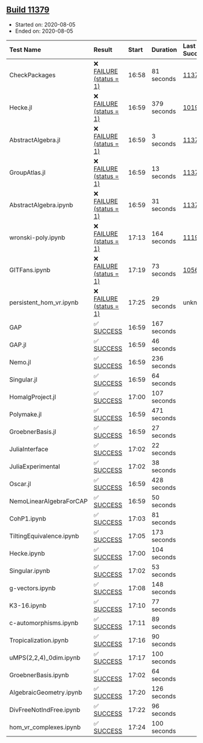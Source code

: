 ## [Build 11379](https://oscarci.mathematik.uni-kl.de/job/oscar/11379/)

* Started on: 2020-08-05
* Ended on: 2020-08-05

| Test Name    | Result | Start | Duration | Last Success | First Failure |
|:-------------|:-------|:------|:---------|:-------------|:--------------|
| CheckPackages | ❌ [FAILURE (status = 1)](https://oscarci.mathematik.uni-kl.de/job/oscar/11379/artifact/logs/build-11379/CheckPackages.log) | 16:58 | 81 seconds | [11376](https://oscarci.mathematik.uni-kl.de/job/oscar/11376/) | [11377](https://oscarci.mathematik.uni-kl.de/job/oscar/11377/) |
| Hecke.jl | ❌ [FAILURE (status = 1)](https://oscarci.mathematik.uni-kl.de/job/oscar/11379/artifact/logs/build-11379/Hecke.jl.log) | 16:59 | 379 seconds | [10197](https://oscarci.mathematik.uni-kl.de/job/oscar/10197/) | [10198](https://oscarci.mathematik.uni-kl.de/job/oscar/10198/) |
| AbstractAlgebra.jl | ❌ [FAILURE (status = 1)](https://oscarci.mathematik.uni-kl.de/job/oscar/11379/artifact/logs/build-11379/AbstractAlgebra.jl.log) | 16:59 | 3 seconds | [11376](https://oscarci.mathematik.uni-kl.de/job/oscar/11376/) | [11377](https://oscarci.mathematik.uni-kl.de/job/oscar/11377/) |
| GroupAtlas.jl | ❌ [FAILURE (status = 1)](https://oscarci.mathematik.uni-kl.de/job/oscar/11379/artifact/logs/build-11379/GroupAtlas.jl.log) | 16:59 | 13 seconds | [11378](https://oscarci.mathematik.uni-kl.de/job/oscar/11378/) | [11379](https://oscarci.mathematik.uni-kl.de/job/oscar/11379/) |
| AbstractAlgebra.ipynb | ❌ [FAILURE (status = 1)](https://oscarci.mathematik.uni-kl.de/job/oscar/11379/artifact/logs/build-11379/AbstractAlgebra.ipynb.log) | 16:59 | 31 seconds | [11376](https://oscarci.mathematik.uni-kl.de/job/oscar/11376/) | [11377](https://oscarci.mathematik.uni-kl.de/job/oscar/11377/) |
| wronski-poly.ipynb | ❌ [FAILURE (status = 1)](https://oscarci.mathematik.uni-kl.de/job/oscar/11379/artifact/logs/build-11379/wronski-poly.ipynb.log) | 17:13 | 164 seconds | [11192](https://oscarci.mathematik.uni-kl.de/job/oscar/11192/) | [11193](https://oscarci.mathematik.uni-kl.de/job/oscar/11193/) |
| GITFans.ipynb | ❌ [FAILURE (status = 1)](https://oscarci.mathematik.uni-kl.de/job/oscar/11379/artifact/logs/build-11379/GITFans.ipynb.log) | 17:19 | 73 seconds | [10566](https://oscarci.mathematik.uni-kl.de/job/oscar/10566/) | [10567](https://oscarci.mathematik.uni-kl.de/job/oscar/10567/) |
| persistent_hom_vr.ipynb | ❌ [FAILURE (status = 1)](https://oscarci.mathematik.uni-kl.de/job/oscar/11379/artifact/logs/build-11379/persistent_hom_vr.ipynb.log) | 17:25 | 29 seconds | unknown | unknown |
| GAP | ✅ [SUCCESS](https://oscarci.mathematik.uni-kl.de/job/oscar/11379/artifact/logs/build-11379/GAP.log) | 16:59 | 167 seconds |  |  |
| GAP.jl | ✅ [SUCCESS](https://oscarci.mathematik.uni-kl.de/job/oscar/11379/artifact/logs/build-11379/GAP.jl.log) | 16:59 | 46 seconds |  |  |
| Nemo.jl | ✅ [SUCCESS](https://oscarci.mathematik.uni-kl.de/job/oscar/11379/artifact/logs/build-11379/Nemo.jl.log) | 16:59 | 236 seconds |  |  |
| Singular.jl | ✅ [SUCCESS](https://oscarci.mathematik.uni-kl.de/job/oscar/11379/artifact/logs/build-11379/Singular.jl.log) | 16:59 | 64 seconds |  |  |
| HomalgProject.jl | ✅ [SUCCESS](https://oscarci.mathematik.uni-kl.de/job/oscar/11379/artifact/logs/build-11379/HomalgProject.jl.log) | 17:00 | 107 seconds |  |  |
| Polymake.jl | ✅ [SUCCESS](https://oscarci.mathematik.uni-kl.de/job/oscar/11379/artifact/logs/build-11379/Polymake.jl.log) | 16:59 | 471 seconds |  |  |
| GroebnerBasis.jl | ✅ [SUCCESS](https://oscarci.mathematik.uni-kl.de/job/oscar/11379/artifact/logs/build-11379/GroebnerBasis.jl.log) | 16:59 | 27 seconds |  |  |
| JuliaInterface | ✅ [SUCCESS](https://oscarci.mathematik.uni-kl.de/job/oscar/11379/artifact/logs/build-11379/JuliaInterface.log) | 17:02 | 22 seconds |  |  |
| JuliaExperimental | ✅ [SUCCESS](https://oscarci.mathematik.uni-kl.de/job/oscar/11379/artifact/logs/build-11379/JuliaExperimental.log) | 17:02 | 38 seconds |  |  |
| Oscar.jl | ✅ [SUCCESS](https://oscarci.mathematik.uni-kl.de/job/oscar/11379/artifact/logs/build-11379/Oscar.jl.log) | 16:59 | 428 seconds |  |  |
| NemoLinearAlgebraForCAP | ✅ [SUCCESS](https://oscarci.mathematik.uni-kl.de/job/oscar/11379/artifact/logs/build-11379/NemoLinearAlgebraForCAP.log) | 16:59 | 50 seconds |  |  |
| CohP1.ipynb | ✅ [SUCCESS](https://oscarci.mathematik.uni-kl.de/job/oscar/11379/artifact/logs/build-11379/CohP1.ipynb.log) | 17:03 | 81 seconds |  |  |
| TiltingEquivalence.ipynb | ✅ [SUCCESS](https://oscarci.mathematik.uni-kl.de/job/oscar/11379/artifact/logs/build-11379/TiltingEquivalence.ipynb.log) | 17:05 | 173 seconds |  |  |
| Hecke.ipynb | ✅ [SUCCESS](https://oscarci.mathematik.uni-kl.de/job/oscar/11379/artifact/logs/build-11379/Hecke.ipynb.log) | 17:00 | 104 seconds |  |  |
| Singular.ipynb | ✅ [SUCCESS](https://oscarci.mathematik.uni-kl.de/job/oscar/11379/artifact/logs/build-11379/Singular.ipynb.log) | 17:02 | 53 seconds |  |  |
| g-vectors.ipynb | ✅ [SUCCESS](https://oscarci.mathematik.uni-kl.de/job/oscar/11379/artifact/logs/build-11379/g-vectors.ipynb.log) | 17:08 | 148 seconds |  |  |
| K3-16.ipynb | ✅ [SUCCESS](https://oscarci.mathematik.uni-kl.de/job/oscar/11379/artifact/logs/build-11379/K3-16.ipynb.log) | 17:10 | 77 seconds |  |  |
| c-automorphisms.ipynb | ✅ [SUCCESS](https://oscarci.mathematik.uni-kl.de/job/oscar/11379/artifact/logs/build-11379/c-automorphisms.ipynb.log) | 17:11 | 89 seconds |  |  |
| Tropicalization.ipynb | ✅ [SUCCESS](https://oscarci.mathematik.uni-kl.de/job/oscar/11379/artifact/logs/build-11379/Tropicalization.ipynb.log) | 17:16 | 90 seconds |  |  |
| uMPS(2,2,4)_0dim.ipynb | ✅ [SUCCESS](https://oscarci.mathematik.uni-kl.de/job/oscar/11379/artifact/logs/build-11379/uMPS-2-2-4-_0dim.ipynb.log) | 17:17 | 100 seconds |  |  |
| GroebnerBasis.ipynb | ✅ [SUCCESS](https://oscarci.mathematik.uni-kl.de/job/oscar/11379/artifact/logs/build-11379/GroebnerBasis.ipynb.log) | 17:02 | 64 seconds |  |  |
| AlgebraicGeometry.ipynb | ✅ [SUCCESS](https://oscarci.mathematik.uni-kl.de/job/oscar/11379/artifact/logs/build-11379/AlgebraicGeometry.ipynb.log) | 17:20 | 126 seconds |  |  |
| DivFreeNotIndFree.ipynb | ✅ [SUCCESS](https://oscarci.mathematik.uni-kl.de/job/oscar/11379/artifact/logs/build-11379/DivFreeNotIndFree.ipynb.log) | 17:22 | 96 seconds |  |  |
| hom_vr_complexes.ipynb | ✅ [SUCCESS](https://oscarci.mathematik.uni-kl.de/job/oscar/11379/artifact/logs/build-11379/hom_vr_complexes.ipynb.log) | 17:24 | 100 seconds |  |  |
